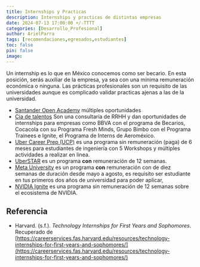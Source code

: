```yaml
---
title: Internships y Practicas
description: Internships y practicas de distintas empresas
date: 2024-07-13 17:00:00 +/-TTTT
categories: [Desarrollo_Profesional]
author: ArielParra 
tags: [recomendaciones,egresados,estudiantes]
toc: false
pin: false
image:
---
```


Un internship es lo que en México conocemos como ser becario. En esta posición, serás auxiliar de la empresa, ya sea con una mínima remuneración económica o ninguna.
Las prácticas profesionales son un requisito de las universidades aunque es complicado validar practicas ajenas a las de la universidad.

- [Santander Open Academy](https://app.santanderopenacademy.com/es/program/search?resourceType=SOA_GRANT&category=INTERNSHIP) múltiples oportunidades
- [Cia de talentos](https://globe.ciadetalentos.com.br/applicant/#/opportunities?rc=https:%2F%2Fwww.ciadetalentos.com.br%2Fes&gct-site-key=ct-latam) Son una consultaría de RRHH y dan oportunidades de internships para empresas como BBVA con el programa de Becarios, Cocacola con su Programa Fresh Minds, Grupo Bimbo con el Programa Trainees e Ignite, el Programa de Interns de Aeroméxico.
- [Uber Career Prep (UCP)](https://www.uber.com/mx/es/careers/careerprep/) es una programa sin remuneración (paga) de 6 meses para estudiantes de ingeniería con 5 Workshops y múltiples actividades a realizar en linea.
- [UberSTAR](https://www.uber.com/us/en/careers/uberstar/?uclick_id=bd7b436b-e9d9-466d-bdee-56c8d2352960) es un programa **con** remuneración de 12 semanas.
- [Meta University](https://www.metacareers.com/careerprograms/pathways/metauniversity) es un programa **con** remuneración con de diez semanas de duración desde mayo a agosto, es requisito ser estudiante en tus primeros dos años de universidad para poder aplicar,
- [NVIDIA Ignite](https://www.nvidia.com/en-us/about-nvidia/careers/university-recruiting/) es una programa sin remuneración de 12 semanas sobre el ecosistema de NVIDIA.

## Referencia
- Harvard. (s.f.). *Technology Internships for First Years and Sophomores*. Recuperado de [https://careerservices.fas.harvard.edu/resources/technology-internships-for-first-years-and-sophomores/](https://careerservices.fas.harvard.edu/resources/technology-internships-for-first-years-and-sophomores/)